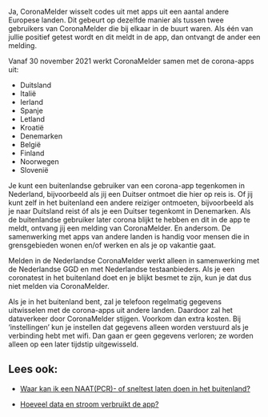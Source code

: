 Ja, CoronaMelder wisselt codes uit met apps uit een aantal andere Europese landen. Dit gebeurt op dezelfde manier als tussen twee gebruikers van CoronaMelder die bij elkaar in de buurt waren. Als één van jullie positief getest wordt en dit meldt in de app, dan ontvangt de ander een melding.

Vanaf 30 november 2021 werkt CoronaMelder samen met de corona-apps uit:

- Duitsland
- Italië
- Ierland
- Spanje
- Letland
- Kroatië
- Denemarken
- België
- Finland
- Noorwegen
- Slovenië

Je kunt een buitenlandse gebruiker van een corona-app tegenkomen in Nederland, bijvoorbeeld als jij een Duitser ontmoet die hier op reis is. Of jij kunt zelf in het buitenland een andere reiziger ontmoeten, bijvoorbeeld als je naar Duitsland reist óf als je een Duitser tegenkomt in Denemarken. Als de buitenlandse gebruiker later corona blijkt te hebben en dit in de app te meldt, ontvang jij een melding van CoronaMelder. En andersom. De samenwerking met apps van andere landen is handig voor mensen die in grensgebieden wonen en/of werken en als je op vakantie gaat.

Melden in de Nederlandse CoronaMelder werkt alleen in samenwerking met de Nederlandse GGD en met Nederlandse testaanbieders. Als je een coronatest in het buitenland doet en je blijkt besmet te zijn, kun je dat dus niet melden via CoronaMelder.

Als je in het buitenland bent, zal je telefoon regelmatig gegevens uitwisselen met de corona-apps uit andere landen. Daardoor zal het dataverkeer door CoronaMelder stijgen. Voorkom dan extra kosten. Bij ‘instellingen’ kun je instellen dat gegevens alleen worden verstuurd als je verbinding hebt met wifi. Dan gaan er geen gegevens verloren; ze worden alleen op een later tijdstip uitgewisseld.

## Lees ook:
- [Waar kan ik een NAAT(PCR)- of sneltest laten doen in het buitenland?](https://www.nederlandwereldwijd.nl/documenten/vragen-en-antwoorden/waar-kan-ik-een-pcr-of-sneltest-laten-doen-in-het-buitenland)
<!-- - [Testen op vakantie in Nederland](https://www.rijksoverheid.nl/onderwerpen/coronavirus-covid-19/testen/testen-op-vakantie-in-nederland) -->
- [Hoeveel data en stroom verbruikt de app?](/{{page.lang}}/faq/2-2-hoeveel-data-en-stroom-gebruikt-de-app)
